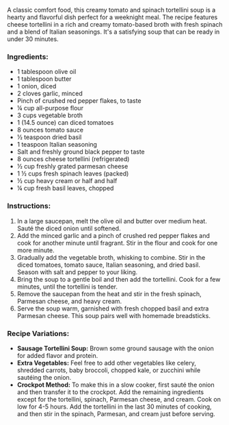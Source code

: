 A classic comfort food, this creamy tomato and spinach tortellini soup is a hearty and flavorful dish perfect for a weeknight meal. The recipe features cheese tortellini in a rich and creamy tomato-based broth with fresh spinach and a blend of Italian seasonings. It's a satisfying soup that can be ready in under 30 minutes.

### Ingredients:

*   1 tablespoon olive oil
*   1 tablespoon butter
*   1 onion, diced
*   2 cloves garlic, minced
*   Pinch of crushed red pepper flakes, to taste
*   ¼ cup all-purpose flour
*   3 cups vegetable broth
*   1 (14.5 ounce) can diced tomatoes
*   8 ounces tomato sauce
*   ½ teaspoon dried basil
*   1 teaspoon Italian seasoning
*   Salt and freshly ground black pepper to taste
*   8 ounces cheese tortellini (refrigerated)
*   ½ cup freshly grated parmesan cheese
*   1 ½ cups fresh spinach leaves (packed)
*   ½ cup heavy cream or half and half
*   ¼ cup fresh basil leaves, chopped

### Instructions:

1.  In a large saucepan, melt the olive oil and butter over medium heat. Sauté the diced onion until softened.
2.  Add the minced garlic and a pinch of crushed red pepper flakes and cook for another minute until fragrant. Stir in the flour and cook for one more minute.
3.  Gradually add the vegetable broth, whisking to combine. Stir in the diced tomatoes, tomato sauce, Italian seasoning, and dried basil. Season with salt and pepper to your liking.
4.  Bring the soup to a gentle boil and then add the tortellini. Cook for a few minutes, until the tortellini is tender.
5.  Remove the saucepan from the heat and stir in the fresh spinach, Parmesan cheese, and heavy cream.
6.  Serve the soup warm, garnished with fresh chopped basil and extra Parmesan cheese. This soup pairs well with homemade breadsticks.

### Recipe Variations:

*   **Sausage Tortellini Soup:** Brown some ground sausage with the onion for added flavor and protein.
*   **Extra Vegetables:** Feel free to add other vegetables like celery, shredded carrots, baby broccoli, chopped kale, or zucchini while sautéing the onion.
*   **Crockpot Method:** To make this in a slow cooker, first sauté the onion and then transfer it to the crockpot. Add the remaining ingredients except for the tortellini, spinach, Parmesan cheese, and cream. Cook on low for 4-5 hours. Add the tortellini in the last 30 minutes of cooking, and then stir in the spinach, Parmesan, and cream just before serving.